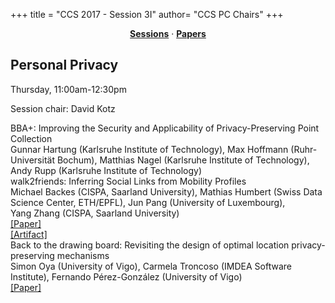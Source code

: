 +++
title = "CCS 2017 - Session 3I"
author= "CCS PC Chairs"
+++
<center><a href="/sessions"><b>Sessions</b></a> &middot; <a href="/papers"><b>Papers</b></a></center>
<p>
<h2>Personal Privacy</h2>Thursday, 11:00am-12:30pm<p>Session chair: David Kotz<div class="bpaper"><span class="ptitle">BBA+: Improving the Security and Applicability of Privacy-Preserving Point Collection</span></br><div class="pblock"><span class="author">Gunnar&nbsp;Hartung</span> <span class="institution">(Karlsruhe Institute of Technology)</span>, <span class="author">Max&nbsp;Hoffmann</span> <span class="institution">(Ruhr-Universit&auml;t Bochum)</span>, <span class="author">Matthias&nbsp;Nagel</span> <span class="institution">(Karlsruhe Institute of Technology)</span>, <span class="author">Andy&nbsp;Rupp</span> <span class="institution">(Karlsruhe Institute of Technology)</span><br><div class="pextra"></div></div></div><div class="bpaper"><span class="ptitle">walk2friends: Inferring Social Links from Mobility Profiles</span></br><div class="pblock"><span class="author">Michael&nbsp;Backes</span> <span class="institution">(CISPA, Saarland University)</span>, <span class="author">Mathias&nbsp;Humbert</span> <span class="institution">(Swiss Data Science Center, ETH/EPFL)</span>, <span class="author">Jun&nbsp;Pang</span> <span class="institution">(University of Luxembourg)</span>, <span class="author">Yang&nbsp;Zhang</span> <span class="institution">(CISPA, Saarland University)</span><br><div class="pextra"><a href="https://arxiv.org/abs/1708.08221">[Paper]</a><br><a href="https://github.com/yangzhangalmo/walk2friends">[Artifact]</a><br></div></div></div><div class="bpaper"><span class="ptitle">Back to the drawing board: Revisiting the design of optimal location privacy-preserving mechanisms</span></br><div class="pblock"><span class="author">Simon&nbsp;Oya</span> <span class="institution">(University of Vigo)</span>, <span class="author">Carmela&nbsp;Troncoso</span> <span class="institution">(IMDEA Software Institute)</span>, <span class="author">Fernando P&eacute;rez-Gonz&aacute;lez</span> <span class="institution">(University of Vigo)</span><br><div class="pextra"><a href="https://arxiv.org/abs/1705.08779">[Paper]</a><br></div></div></div>